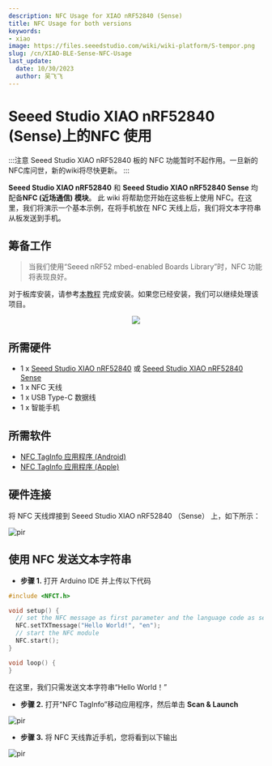 ```yaml
---
description: NFC Usage for XIAO nRF52840 (Sense)
title: NFC Usage for both versions
keywords:
- xiao
image: https://files.seeedstudio.com/wiki/wiki-platform/S-tempor.png
slug: /cn/XIAO-BLE-Sense-NFC-Usage
last_update:
  date: 10/30/2023
  author: 吴飞飞
---
```


#  Seeed Studio XIAO nRF52840 (Sense)上的NFC 使用

:::注意
Seeed Studio XIAO nRF52840 板的 NFC 功能暂时不起作用。一旦新的NFC库问世，新的wiki将尽快更新。
:::

 **Seeed Studio XIAO nRF52840** 和 **Seeed Studio XIAO nRF52840 Sense** 均配备**NFC (近场通信) 模块**。 此 wiki 将帮助您开始在这些板上使用 NFC。在这里，我们将演示一个基本示例，在将手机放在 NFC 天线上后，我们将文本字符串从板发送到手机。

## 筹备工作

> 当我们使用“Seeed nRF52 mbed-enabled Boards Library”时，NFC 功能将表现良好。

对于板库安装，请参考[本教程](https://wiki.seeedstudio.com/XIAO_BLE/#software-setup) 完成安装。如果您已经安装，我们可以继续处理该项目。

<div align="center"><img width={600} src="https://files.seeedstudio.com/wiki/XIAO-BLE/XIAO_nRF52840_new7.png" /></div>


## 所需硬件

- 1 x [Seeed Studio XIAO nRF52840](https://www.seeedstudio.com/Seeed-XIAO-BLE-nRF52840-p-5201.html) 或 [Seeed Studio XIAO nRF52840 Sense](https://www.seeedstudio.com/Seeed-XIAO-BLE-Sense-nRF52840-p-5253.html)
- 1 x NFC 天线
- 1 x USB Type-C 数据线
- 1 x 智能手机

## 所需软件

- [NFC TagInfo 应用程序 (Android)](https://play.google.com/store/apps/details?id=com.nxp.taginfolite&hl=en&gl=US)
- [NFC TagInfo 应用程序 (Apple)](https://apps.apple.com/us/app/nfc-taginfo-by-nxp/id1246143596)

## 硬件连接

将 NFC 天线焊接到 Seeed Studio XIAO nRF52840 （Sense） 上，如下所示：

<p style={{textAlign: 'center'}}><img src="https://files.seeedstudio.com/wiki/XIAO-BLE/NFC-antenna-3.png" alt="pir" width={550} height="auto" /></p>


## 使用 NFC 发送文本字符串

- **步骤 1.** 打开 Arduino IDE 并上传以下代码

```cpp
#include <NFCT.h>

void setup() { 
  // set the NFC message as first parameter and the language code as second
  NFC.setTXTmessage("Hello World!", "en");
  // start the NFC module
  NFC.start();
}

void loop() {
}

```

在这里，我们只需发送文本字符串“Hello World！”

- **步骤 2.** 打开“NFC TagInfo”移动应用程序，然后单击 **Scan & Launch**

<p style={{textAlign: 'center'}}><img src="https://files.seeedstudio.com/wiki/XIAO-BLE/NFCconnect3.jpg" alt="pir" width={300} height="auto" /></p>


- **步骤 3.** 将 NFC 天线靠近手机，您将看到以下输出

<p style={{textAlign: 'center'}}><img src="https://files.seeedstudio.com/wiki/XIAO-BLE/NFCconnect2.png" alt="pir" width={850} height="auto" /></p>
